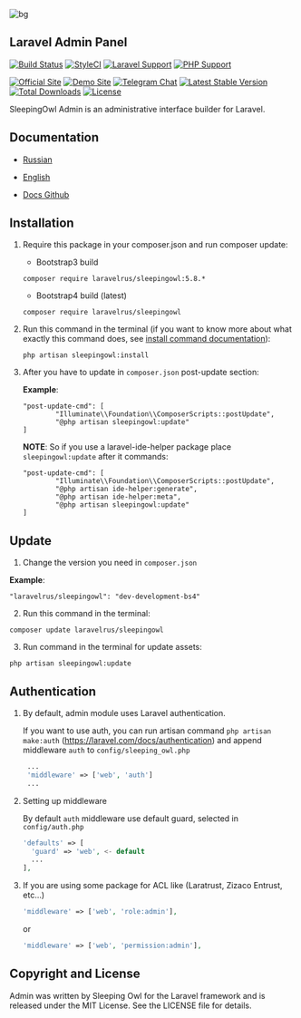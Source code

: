 ![bg](https://image.ibb.co/m7Bx0F/12.png)

## Laravel Admin Panel

[![Build Status](https://travis-ci.org/LaravelRUS/SleepingOwlAdmin.svg?branch=master)](https://travis-ci.org/LaravelRUS/SleepingOwlAdmin)
[![StyleCI](https://styleci.io/repos/52141393/shield?branch=master)](https://styleci.io/repos/52141393)
[![Laravel Support](https://img.shields.io/badge/Laravel-5.5--6.3-brightgreen.svg)]()
[![PHP Support](https://img.shields.io/badge/PHP-7.1.3+-brightgreen.svg)]()

[![Official Site](https://img.shields.io/badge/official-site-blue.svg)](https://sleepingowladmin.ru)
[![Demo Site](https://img.shields.io/badge/demo-site-blue.svg)](https://demo.sleepingowladmin.ru/)
[![Telegram Chat](https://img.shields.io/badge/telegram-chat-blue.svg)](https://t.me/prtcls)
[![Latest Stable Version](https://poser.pugx.org/laravelrus/sleepingowl/v/stable)](https://packagist.org/packages/laravelrus/sleepingowl)
[![Total Downloads](https://poser.pugx.org/laravelrus/sleepingowl/downloads)](https://packagist.org/packages/laravelrus/sleepingowl)
[![License](https://poser.pugx.org/laravelrus/sleepingowl/license)](https://packagist.org/packages/laravelrus/sleepingowl)

SleepingOwl Admin is an administrative interface builder for Laravel.


## Documentation

* [Russian](http://sleepingowladmin.ru/#/ru/)
* [English](http://sleepingowladmin.ru/#/en/)

* [Docs Github](https://github.com/SleepingOwlAdmin/docs/tree/new)


## Installation

 1. Require this package in your composer.json and run composer update:

    - Bootstrap3 build

  	`composer require laravelrus/sleepingowl:5.8.*`

    - Bootstrap4 build (latest)

  	`composer require laravelrus/sleepingowl`


 2. Run this command in the terminal (if you want to know more about what exactly this command does, see [install command documentation](https://sleepingowladmin.ru/#/en/installation)):

    ```
    php artisan sleepingowl:install
    ```
 3. After you have to update in `composer.json` post-update section:

    __Example__:
    ```
	"post-update-cmd": [
            "Illuminate\\Foundation\\ComposerScripts::postUpdate",
            "@php artisan sleepingowl:update"
    ]
    ```
    __NOTE__: So if you use a laravel-ide-helper package place `sleepingowl:update` after it commands:
    ```
	"post-update-cmd": [
            "Illuminate\\Foundation\\ComposerScripts::postUpdate",
            "@php artisan ide-helper:generate",
            "@php artisan ide-helper:meta",
            "@php artisan sleepingowl:update"
    ]
    ```

## Update

  1. Change the version you need in `composer.json`

  __Example__:
  ```
  "laravelrus/sleepingowl": "dev-development-bs4"
  ```

  2. Run this command in the terminal:

  ```
  composer update laravelrus/sleepingowl
  ```

  3. Run command in the terminal for update assets:

  ```
  php artisan sleepingowl:update
  ```


## Authentication

1. By default, admin module uses Laravel authentication.

   If you want to use auth, you can run artisan command `php artisan make:auth` (https://laravel.com/docs/authentication)
and append middleware `auth` to `config/sleeping_owl.php`

   ```php
    ...
    'middleware' => ['web', 'auth']
    ...
    ```


2. Setting up middleware

   By default `auth` middleware use default guard, selected in `config/auth.php`

    ```php
    'defaults' => [
      'guard' => 'web', <- default
      ...
    ],
    ```

  3. If you are using some package for ACL like (Laratrust, Zizaco Entrust, etc...)

      ```php
      'middleware' => ['web', 'role:admin'],
      ```
      or
      ```php
      'middleware' => ['web', 'permission:admin'],
      ```

## Copyright and License

Admin was written by Sleeping Owl for the Laravel framework and is released under the MIT License.
See the LICENSE file for details.
